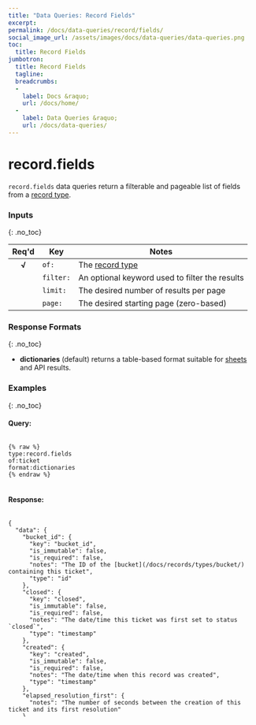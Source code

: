```yaml
---
title: "Data Queries: Record Fields"
excerpt: 
permalink: /docs/data-queries/record/fields/
social_image_url: /assets/images/docs/data-queries/data-queries.png
toc:
  title: Record Fields
jumbotron:
  title: Record Fields
  tagline: 
  breadcrumbs:
  -
    label: Docs &raquo;
    url: /docs/home/
  -
    label: Data Queries &raquo;
    url: /docs/data-queries/
---
```


# record.fields

`record.fields` data queries return a filterable and pageable list of fields from a [record type](/docs/record/types/).

### Inputs
{: .no_toc}

|Req'd|Key|Notes
|:-:|-|-
| **√** | `of:` | The [record type](/docs/records/types/)
| | `filter:` | An optional keyword used to filter the results
| | `limit:` | The desired number of results per page
| | `page:` | The desired starting page (zero-based)

### Response Formats
{: .no_toc}

* **dictionaries** (default) returns a table-based format suitable for [sheets](/docs/sheets/) and API results.

### Examples
{: .no_toc}

#### Query: 

<pre>
<code class="language-cerb">
{% raw %}
type:record.fields
of:ticket
format:dictionaries
{% endraw %}
</code>
</pre>

#### Response:

<pre style="max-height:29.5em;">
<code class="language-json">
{
  "data": {
    "bucket_id": {
      "key": "bucket_id",
      "is_immutable": false,
      "is_required": false,
      "notes": "The ID of the [bucket](/docs/records/types/bucket/) containing this ticket",
      "type": "id"
    },
    "closed": {
      "key": "closed",
      "is_immutable": false,
      "is_required": false,
      "notes": "The date/time this ticket was first set to status `closed`",
      "type": "timestamp"
    },
    "created": {
      "key": "created",
      "is_immutable": false,
      "is_required": false,
      "notes": "The date/time when this record was created",
      "type": "timestamp"
    },
    "elapsed_resolution_first": {
      "notes": "The number of seconds between the creation of this ticket and its first resolution"
    },
    "elapsed_response_first": {
      "notes": "The number of seconds between the creation of this ticket and its first worker response"
    },
    "fieldsets": {
      "key": "fieldsets",
      "is_immutable": false,
      "is_required": false,
      "notes": "An array or comma-separated list of [custom fieldset](/docs/records/types/custom_fieldset/) IDs",
      "type": "fieldsets"
    },
    "group": {
      "key": "group",
      "is_immutable": false,
      "is_required": false,
      "notes": "The [group](/docs/records/types/group/) of the ticket; alternative to `group_id`",
      "type": "string"
    },
    "group_id": {
      "key": "group_id",
      "is_immutable": false,
      "is_required": true,
      "notes": "The ID of the [group](/docs/records/types/group/) containing this ticket",
      "type": "id"
    },
    "importance": {
      "key": "importance",
      "is_immutable": false,
      "is_required": false,
      "notes": "A number from `0` (least) to `100` (most)",
      "type": "number"
    },
    "links": {
      "key": "links",
      "is_immutable": false,
      "is_required": false,
      "notes": "An array of record `type:id` tuples to link to. Prefix with `-` to unlink.",
      "type": "links"
    },
    "mask": {
      "key": "mask",
      "is_immutable": false,
      "is_required": false,
      "notes": "The randomized reference number for this ticket; auto-generated if blank",
      "type": "string"
    },
    "org": {
      "key": "org",
      "is_immutable": false,
      "is_required": false,
      "notes": "The exact name of the [organization](/docs/records/types/org/) linked to this ticket; alternative to `org_id`",
      "type": "string"
    },
    "org_id": {
      "key": "org_id",
      "is_immutable": false,
      "is_required": false,
      "notes": "The ID of the [organization](/docs/records/types/org/) linked to this ticket; alternative to `org`",
      "type": "id"
    },
    "owner_id": {
      "key": "owner_id",
      "is_immutable": false,
      "is_required": false,
      "notes": "The ID of the [worker](/docs/records/types/worker/) responsible for this ticket",
      "type": "id"
    },
    "participant_ids": {
      "key": "participant_ids",
      "is_immutable": false,
      "is_required": false,
      "notes": "A comma-separated list of email addresses IDs to add or remove as participants. Prefix an ID with `-` to remove",
      "type": "string"
    },
    "participants": {
      "key": "participants",
      "is_immutable": false,
      "is_required": false,
      "notes": "A comma-separated list of email addresses to add as participants",
      "type": "string"
    },
    "reopen_date": {
      "key": "reopen_date",
      "is_immutable": false,
      "is_required": false,
      "notes": "If status `waiting`, the date/time to automatically change the status back to `open`",
      "type": "timestamp"
    },
    "spam_score": {
      "key": "spam_score",
      "is_immutable": false,
      "is_required": false,
      "notes": "`0.0001` (not spam) to `0.9999` (spam); automatically generated",
      "type": "float"
    },
    "spam_training": {
      "key": "spam_training",
      "is_immutable": false,
      "is_required": false,
      "notes": "`S` (spam), `N` (not spam); blank for non-trained",
      "type": "string"
    },
    "status": {
      "key": "status",
      "is_immutable": false,
      "is_required": false,
      "notes": "`o` (open), `w` (waiting), `c` (closed), `d` (deleted); alternative to `status_id`",
      "type": "string"
    },
    "status_id": {
      "key": "status_id",
      "is_immutable": false,
      "is_required": false,
      "notes": "`0` (open), `1` (waiting), `2` (closed), `3` (deleted); alternative to `status`",
      "type": "number"
    },
    "subject": {
      "key": "subject",
      "is_immutable": false,
      "is_required": true,
      "notes": "The subject of the ticket",
      "type": "string"
    },
    "updated": {
      "key": "updated",
      "is_immutable": false,
      "is_required": false,
      "notes": "The date/time when this record was last modified",
      "type": "timestamp"
    },
    "priority": {
      "key": "priority",
      "is_custom": 180,
      "is_immutable": false,
      "is_required": false,
      "notes": "Priority",
      "type": "string"
    }
  },
  "_": {
    "type": "record.fields",
    "format": "dictionaries"
  }
}
</code>
</pre>